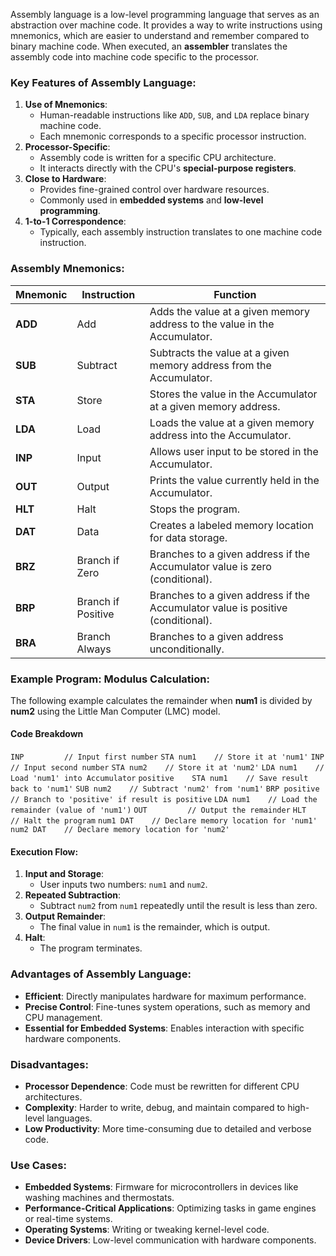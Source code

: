 Assembly language is a low-level programming language that serves as an abstraction over machine code. It provides a way to write instructions using mnemonics, which are easier to understand and remember compared to binary machine code.
When executed, an **assembler** translates the assembly code into machine code specific to the processor.
### Key Features of Assembly Language:
1. **Use of Mnemonics**:
    - Human-readable instructions like `ADD`, `SUB`, and `LDA` replace binary machine code.
    - Each mnemonic corresponds to a specific processor instruction.
2. **Processor-Specific**:
    - Assembly code is written for a specific CPU architecture.
    - It interacts directly with the CPU's **special-purpose registers**.
3. **Close to Hardware**:
    - Provides fine-grained control over hardware resources.
    - Commonly used in **embedded systems** and **low-level programming**.
4. **1-to-1 Correspondence**:
    - Typically, each assembly instruction translates to one machine code instruction.
### Assembly Mnemonics:

|**Mnemonic**|**Instruction**|**Function**|
|---|---|---|
|**ADD**|Add|Adds the value at a given memory address to the value in the Accumulator.|
|**SUB**|Subtract|Subtracts the value at a given memory address from the Accumulator.|
|**STA**|Store|Stores the value in the Accumulator at a given memory address.|
|**LDA**|Load|Loads the value at a given memory address into the Accumulator.|
|**INP**|Input|Allows user input to be stored in the Accumulator.|
|**OUT**|Output|Prints the value currently held in the Accumulator.|
|**HLT**|Halt|Stops the program.|
|**DAT**|Data|Creates a labeled memory location for data storage.|
|**BRZ**|Branch if Zero|Branches to a given address if the Accumulator value is zero (conditional).|
|**BRP**|Branch if Positive|Branches to a given address if the Accumulator value is positive (conditional).|
|**BRA**|Branch Always|Branches to a given address unconditionally.|

### Example Program: Modulus Calculation:
The following example calculates the remainder when **num1** is divided by **num2** using the Little Man Computer (LMC) model.
#### **Code Breakdown**
`INP         // Input first number`
`STA num1    // Store it at 'num1'`
`INP         // Input second number`
`STA num2    // Store it at 'num2'`
`LDA num1    // Load 'num1' into Accumulator`
`positive    STA num1    // Save result back to 'num1'`
`SUB num2    // Subtract 'num2' from 'num1'`
`BRP positive // Branch to 'positive' if result is positive`
`LDA num1    // Load the remainder (value of 'num1')`
`OUT         // Output the remainder`
`HLT         // Halt the program`
`num1 DAT    // Declare memory location for 'num1'`
`num2 DAT    // Declare memory location for 'num2'`
#### Execution Flow:
1. **Input and Storage**:
    - User inputs two numbers: `num1` and `num2`.
2. **Repeated Subtraction**:
    - Subtract `num2` from `num1` repeatedly until the result is less than zero.
3. **Output Remainder**:
    - The final value in `num1` is the remainder, which is output.
4. **Halt**:
    - The program terminates.
### Advantages of Assembly Language:
- **Efficient**: Directly manipulates hardware for maximum performance.
- **Precise Control**: Fine-tunes system operations, such as memory and CPU management.
- **Essential for Embedded Systems**: Enables interaction with specific hardware components.
### Disadvantages:
- **Processor Dependence**: Code must be rewritten for different CPU architectures.
- **Complexity**: Harder to write, debug, and maintain compared to high-level languages.
- **Low Productivity**: More time-consuming due to detailed and verbose code.
### Use Cases:
- **Embedded Systems**: Firmware for microcontrollers in devices like washing machines and thermostats.
- **Performance-Critical Applications**: Optimizing tasks in game engines or real-time systems.
- **Operating Systems**: Writing or tweaking kernel-level code.
- **Device Drivers**: Low-level communication with hardware components.